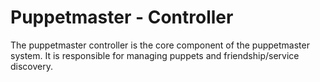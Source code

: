 # Puppetmaster - Controller

The puppetmaster controller is the core component of the puppetmaster system. It is responsible for managing puppets and friendship/service discovery.